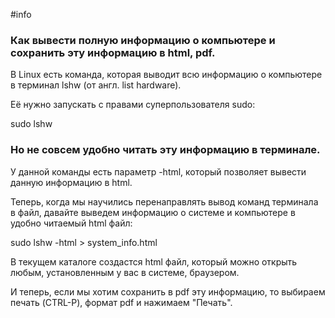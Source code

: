 #info

### Как вывести полную информацию о компьютере и сохранить эту информацию в html, pdf.

В Linux есть команда, которая выводит всю информацию о компьютере в терминал lshw (от англ. list hardware).

Её нужно запускать с правами суперпользователя sudo:

sudo lshw

### Но не совсем удобно читать эту информацию в терминале.

У данной команды есть параметр -html, который позволяет вывести данную информацию в html. 

Теперь, когда мы научились перенаправлять вывод команд терминала в файл, давайте выведем информацию о системе и компьютере в удобно читаемый html файл:

sudo lshw -html > system_info.html

В текущем каталоге создастся html файл, который можно открыть любым, установленным у вас в системе, браузером.

И теперь, если мы хотим сохранить в pdf эту информацию, то выбираем печать (CTRL-P), формат pdf и нажимаем "Печать".